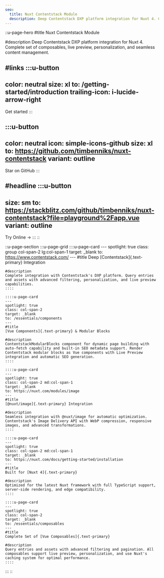 ```yaml
---
seo:
  title: Nuxt Contentstack Module
  description: Deep Contentstack DXP platform integration for Nuxt 4. Complete set of composables, live preview, personalization, and image optimization.
---
```


::u-page-hero
#title
Nuxt Contentstack Module

#description
Deep Contentstack DXP platform integration for Nuxt 4. <br> Complete set of composables, live preview, personalization, and seamless content management.

#links
  :::u-button
  ---
  color: neutral
  size: xl
  to: /getting-started/introduction
  trailing-icon: i-lucide-arrow-right
  ---
  Get started
  :::

  :::u-button
  ---
  color: neutral
  icon: simple-icons-github
  size: xl
  to: https://github.com/timbenniks/nuxt-contentstack
  variant: outline
  ---
  Star on GitHub
  :::

#headline
  :::u-button
  ---
  size: sm
  to: https://stackblitz.com/github/timbenniks/nuxt-contentstack?file=playground%2Fapp.vue
  variant: outline
  ---
  Try Online →
  :::
::

::u-page-section
  :::u-page-grid
    ::::u-page-card
    ---
    spotlight: true
    class: group col-span-2 lg:col-span-1
    target: _blank
    to: https://www.contentstack.com/
    ---
    #title
    Deep [Contentstack]{.text-primary} Integration
    
    #description
    Complete integration with Contentstack's DXP platform. Query entries and assets with advanced filtering, personalization, and live preview capabilities.
    ::::
  
    ::::u-page-card
    ---
    spotlight: true
    class: col-span-2
    target: _blank
    to: /essentials/components
    ---
    #title
    [Vue Components]{.text-primary} & Modular Blocks
    
    #description
    ContentstackModularBlocks component for dynamic page building with auto-fetch capability and built-in SEO metadata support. Render Contentstack modular blocks as Vue components with Live Preview integration and automatic SEO generation.
    ::::
  
    ::::u-page-card
    ---
    spotlight: true
    class: col-span-2 md:col-span-1
    target: _blank
    to: https://nuxt.com/modules/image
    ---
    #title
    [@nuxt/image]{.text-primary} Integration
    
    #description
    Seamless integration with @nuxt/image for automatic optimization. Contentstack's Image Delivery API with WebP compression, responsive images, and advanced transformations.
    ::::
  
    ::::u-page-card
    ---
    spotlight: true
    class: col-span-2 md:col-span-1
    target: _blank
    to: https://nuxt.com/docs/getting-started/installation
    ---
    #title
    Built for [Nuxt 4]{.text-primary}
    
    #description
    Optimized for the latest Nuxt framework with full TypeScript support, server-side rendering, and edge compatibility.
    ::::
  
    ::::u-page-card
    ---
    spotlight: true
    class: col-span-2
    target: _blank
    to: /essentials/composables
    ---
    #title
    Complete Set of [Vue Composables]{.text-primary}
    
    #description
    Query entries and assets with advanced filtering and pagination. All composables support live preview, personalization, and use Nuxt's caching system for optimal performance.
    ::::
  
    
  :::
::
